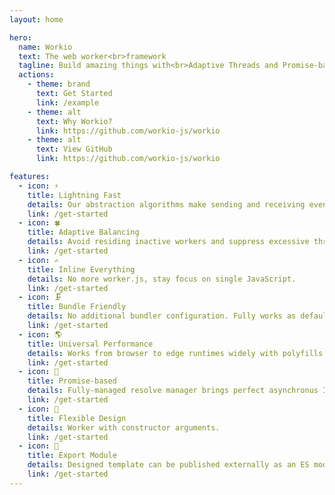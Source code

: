 ```yaml
---
layout: home

hero:
  name: Workio
  text: The web worker<br>framework
  tagline: Build amazing things with<br>Adaptive Threads and Promise-based I/O.
  actions:
    - theme: brand
      text: Get Started
      link: /example
    - theme: alt
      text: Why Workio?
      link: https://github.com/workio-js/workio
    - theme: alt
      text: View GitHub
      link: https://github.com/workio-js/workio

features:
  - icon: ⚡
    title: Lightning Fast
    details: Our abstraction algorithms make sending and receiving even faster.
    link: /get-started
  - icon: 🍀
    title: Adaptive Balancing
    details: Avoid residing inactive workers and suppress excessive thread consumption.
    link: /get-started
  - icon: ✍
    title: Inline Everything
    details: No more worker.js, stay focus on single JavaScript.
    link: /get-started
  - icon: 🗜️
    title: Bundle Friendly
    details: No additional bundler configuration. Fully works as default.
    link: /get-started
  - icon: 🌎
    title: Universal Performance
    details: Works from browser to edge runtimes widely with polyfills.
    link: /get-started
  - icon: 🏓
    title: Promise-based
    details: Fully-managed resolve manager brings perfect asynchronus I/O.
    link: /get-started
  - icon: 🔧
    title: Flexible Design
    details: Worker with constructor arguments. 
    link: /get-started
  - icon: 🚚
    title: Export Module
    details: Designed template can be published externally as an ES module.
    link: /get-started
---
```

